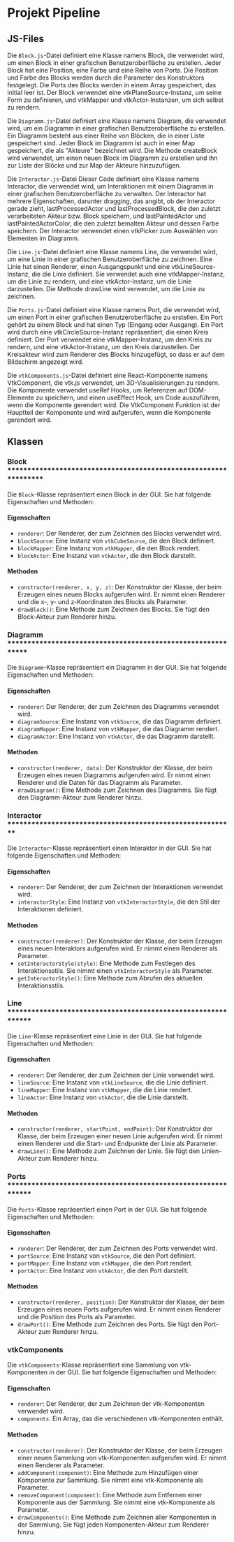# Projekt Pipeline 

## JS-Files

Die `Block.js`-Datei definiert eine Klasse namens Block, die verwendet wird, um einen Block in einer grafischen Benutzeroberfläche zu erstellen. Jeder Block hat eine Position, eine Farbe und eine Reihe von Ports. Die Position und Farbe des Blocks werden durch die Parameter des Konstruktors festgelegt. Die Ports des Blocks werden in einem Array gespeichert, das initial leer ist. Der Block verwendet eine vtkPlaneSource-Instanz, um seine Form zu definieren, und vtkMapper und vtkActor-Instanzen, um sich selbst zu rendern.

Die `Diagramm.js`-Datei definiert eine Klasse namens Diagram, die verwendet wird, um ein Diagramm in einer grafischen Benutzeroberfläche zu erstellen. Ein Diagramm besteht aus einer Reihe von Blöcken, die in einer Liste gespeichert sind. Jeder Block im Diagramm ist auch in einer Map gespeichert, die als "Akteure" bezeichnet wird. Die Methode createBlock wird verwendet, um einen neuen Block im Diagramm zu erstellen und ihn zur Liste der Blöcke und zur Map der Akteure hinzuzufügen.

Die `Interactor.js`-Datei Dieser Code definiert eine Klasse namens Interactor, die verwendet wird, um Interaktionen mit einem Diagramm in einer grafischen Benutzeroberfläche zu verwalten. Der Interactor hat mehrere Eigenschaften, darunter dragging, das angibt, ob der Interactor gerade zieht, lastProcessedActor und lastProcessedBlock, die den zuletzt verarbeiteten Akteur bzw. Block speichern, und lastPaintedActor und lastPaintedActorColor, die den zuletzt bemalten Akteur und dessen Farbe speichern. Der Interactor verwendet einen vtkPicker zum Auswählen von Elementen im Diagramm.

Die `Line.js`-Datei definiert eine Klasse namens Line, die verwendet wird, um eine Linie in einer grafischen Benutzeroberfläche zu zeichnen. Eine Linie hat einen Renderer, einen Ausgangspunkt und eine vtkLineSource-Instanz, die die Linie definiert. Sie verwendet auch eine vtkMapper-Instanz, um die Linie zu rendern, und eine vtkActor-Instanz, um die Linie darzustellen. Die Methode drawLine wird verwendet, um die Linie zu zeichnen.

Die `Ports.js`-Datei definiert eine Klasse namens Port, die verwendet wird, um einen Port in einer grafischen Benutzeroberfläche zu erstellen. Ein Port gehört zu einem Block und hat einen Typ (Eingang oder Ausgang). Ein Port wird durch eine vtkCircleSource-Instanz repräsentiert, die einen Kreis definiert. Der Port verwendet eine vtkMapper-Instanz, um den Kreis zu rendern, und eine vtkActor-Instanz, um den Kreis darzustellen. Der Kreisakteur wird zum Renderer des Blocks hinzugefügt, so dass er auf dem Bildschirm angezeigt wird.

Die `vtkComponents.js`-Datei definiert eine React-Komponente namens VtkComponent, die vtk.js verwendet, um 3D-Visualisierungen zu rendern. Die Komponente verwendet useRef Hooks, um Referenzen auf DOM-Elemente zu speichern, und einen useEffect Hook, um Code auszuführen, wenn die Komponente gerendert wird. Die VtkComponent Funktion ist der Hauptteil der Komponente und wird aufgerufen, wenn die Komponente gerendert wird.


## Klassen

### Block **************************************************************** ##
Die `Block`-Klasse repräsentiert einen Block in der GUI. Sie hat folgende Eigenschaften und Methoden:

#### Eigenschaften
- `renderer`: Der Renderer, der zum Zeichnen des Blocks verwendet wird.
- `blockSource`: Eine Instanz von `vtkCubeSource`, die den Block definiert.
- `blockMapper`: Eine Instanz von `vtkMapper`, die den Block rendert.
- `blockActor`: Eine Instanz von `vtkActor`, die den Block darstellt.

#### Methoden
- `constructor(renderer, x, y, z)`: Der Konstruktor der Klasse, der beim Erzeugen eines neuen Blocks aufgerufen wird. Er nimmt einen Renderer und die x-, y- und z-Koordinaten des Blocks als Parameter.
- `drawBlock()`: Eine Methode zum Zeichnen des Blocks. Sie fügt den Block-Akteur zum Renderer hinzu.


### Diagramm ************************************************************ ##
Die `Diagramm`-Klasse repräsentiert ein Diagramm in der GUI. Sie hat folgende Eigenschaften und Methoden:

#### Eigenschaften
- `renderer`: Der Renderer, der zum Zeichnen des Diagramms verwendet wird.
- `diagramSource`: Eine Instanz von `vtkSource`, die das Diagramm definiert.
- `diagramMapper`: Eine Instanz von `vtkMapper`, die das Diagramm rendert.
- `diagramActor`: Eine Instanz von `vtkActor`, die das Diagramm darstellt.

#### Methoden
- `constructor(renderer, data)`: Der Konstruktor der Klasse, der beim Erzeugen eines neuen Diagramms aufgerufen wird. Er nimmt einen Renderer und die Daten für das Diagramm als Parameter.
- `drawDiagram()`: Eine Methode zum Zeichnen des Diagramms. Sie fügt den Diagramm-Akteur zum Renderer hinzu.


### Interactor ********************************************************* ##
Die `Interactor`-Klasse repräsentiert einen Interaktor in der GUI. Sie hat folgende Eigenschaften und Methoden:

#### Eigenschaften
- `renderer`: Der Renderer, der zum Zeichnen der Interaktionen verwendet wird.
- `interactorStyle`: Eine Instanz von `vtkInteractorStyle`, die den Stil der Interaktionen definiert.

#### Methoden
- `constructor(renderer)`: Der Konstruktor der Klasse, der beim Erzeugen eines neuen Interaktors aufgerufen wird. Er nimmt einen Renderer als Parameter.
- `setInteractorStyle(style)`: Eine Methode zum Festlegen des Interaktionsstils. Sie nimmt einen `vtkInteractorStyle` als Parameter.
- `getInteractorStyle()`: Eine Methode zum Abrufen des aktuellen Interaktionsstils.


### Line ************************************************************* ##
Die `Line`-Klasse repräsentiert eine Linie in der GUI. Sie hat folgende Eigenschaften und Methoden:

#### Eigenschaften
- `renderer`: Der Renderer, der zum Zeichnen der Linie verwendet wird.
- `lineSource`: Eine Instanz von `vtkLineSource`, die die Linie definiert.
- `lineMapper`: Eine Instanz von `vtkMapper`, die die Linie rendert.
- `lineActor`: Eine Instanz von `vtkActor`, die die Linie darstellt.

#### Methoden
- `constructor(renderer, startPoint, endPoint)`: Der Konstruktor der Klasse, der beim Erzeugen einer neuen Linie aufgerufen wird. Er nimmt einen Renderer und die Start- und Endpunkte der Linie als Parameter.
- `drawLine()`: Eine Methode zum Zeichnen der Linie. Sie fügt den Linien-Akteur zum Renderer hinzu.

### Ports ************************************************************* ##
Die `Ports`-Klasse repräsentiert einen Port in der GUI. Sie hat folgende Eigenschaften und Methoden:

#### Eigenschaften
- `renderer`: Der Renderer, der zum Zeichnen des Ports verwendet wird.
- `portSource`: Eine Instanz von `vtkSource`, die den Port definiert.
- `portMapper`: Eine Instanz von `vtkMapper`, die den Port rendert.
- `portActor`: Eine Instanz von `vtkActor`, die den Port darstellt.

#### Methoden
- `constructor(renderer, position)`: Der Konstruktor der Klasse, der beim Erzeugen eines neuen Ports aufgerufen wird. Er nimmt einen Renderer und die Position des Ports als Parameter.
- `drawPort()`: Eine Methode zum Zeichnen des Ports. Sie fügt den Port-Akteur zum Renderer hinzu.

### vtkComponents
Die `vtkComponents`-Klasse repräsentiert eine Sammlung von vtk-Komponenten in der GUI. Sie hat folgende Eigenschaften und Methoden:

#### Eigenschaften
- `renderer`: Der Renderer, der zum Zeichnen der vtk-Komponenten verwendet wird.
- `components`: Ein Array, das die verschiedenen vtk-Komponenten enthält.

#### Methoden
- `constructor(renderer)`: Der Konstruktor der Klasse, der beim Erzeugen einer neuen Sammlung von vtk-Komponenten aufgerufen wird. Er nimmt einen Renderer als Parameter.
- `addComponent(component)`: Eine Methode zum Hinzufügen einer Komponente zur Sammlung. Sie nimmt eine vtk-Komponente als Parameter.
- `removeComponent(component)`: Eine Methode zum Entfernen einer Komponente aus der Sammlung. Sie nimmt eine vtk-Komponente als Parameter.
- `drawComponents()`: Eine Methode zum Zeichnen aller Komponenten in der Sammlung. Sie fügt jeden Komponenten-Akteur zum Renderer hinzu.
